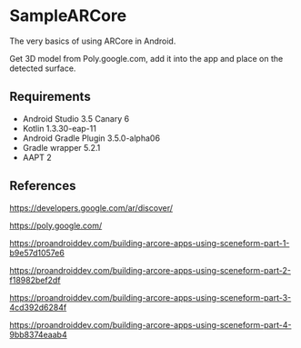 # SampleARCore
The very basics of using ARCore in Android.

Get 3D model from Poly.google.com, add it into the app and place on the detected surface.

## Requirements
* Android Studio 3.5 Canary 6
* Kotlin 1.3.30-eap-11
* Android Gradle Plugin 3.5.0-alpha06
* Gradle wrapper 5.2.1
* AAPT 2

## References
https://developers.google.com/ar/discover/

https://poly.google.com/

https://proandroiddev.com/building-arcore-apps-using-sceneform-part-1-b9e57d1057e6

https://proandroiddev.com/building-arcore-apps-using-sceneform-part-2-f18982bef2df

https://proandroiddev.com/building-arcore-apps-using-sceneform-part-3-4cd392d6284f

https://proandroiddev.com/building-arcore-apps-using-sceneform-part-4-9bb8374eaab4